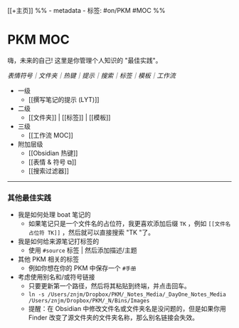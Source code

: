 [[+主页]]
%% - metadata
	- 标签: #on/PKM #MOC %%
# PKM MOC
嗨，未来的自己! 
这里是你管理个人知识的 "最佳实践"。

*表情符号｜文件夹｜热键｜提示｜搜索｜标签｜模板｜工作流*

- 一级
	- [[撰写笔记的提示 (LYT)]]
- 二级 
	- [[文件夹]] | [[标签]] | [[模板]]
- 三级 
	- [[工作流 MOC]] 
- 附加层级
	- [[Obsidian 热键]]
	- [[表情 & 符号 ⧉]]
	- [[搜索过滤器]]

---
### 其他最佳实践
- 我是如何处理 boat 笔记的
	- 如果笔记只是一个文件名的占位符，我更喜欢添加后缀 `TK` ，例如  `[[文件名占位符 TK]]` ，然后就可以直接搜索 "TK "了。
- 我是如何给来源笔记打标签的
	- 使用 `#source` 标签 |  然后添加描述/主题
- 其他 PKM 相关的标签
	- 例如你想在你的 PKM 中保存一个 `#手册` 
- 考虑使用别名和/或符号链接
	- 只要更新第一个路径，然后将其粘贴到终端，并点击回车。
	- `ln -s /Users/znjm/Dropbox/PKM/_Notes_Media/_DayOne_Notes_Media /Users/znjm/Dropbox/PKM/_N/Bins/Images`
	- 提醒：在 Obsidian 中修改文件名或文件夹名是没问题的，但是如果你用 Finder 改变了源文件夹的文件夹名称，那么别名链接会失效。